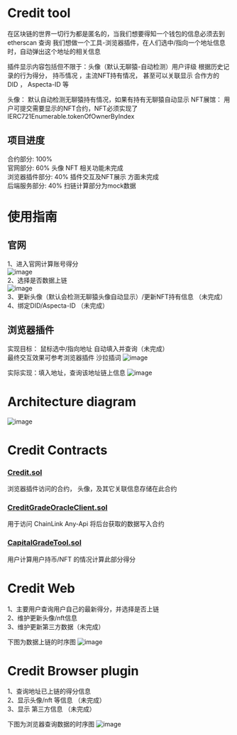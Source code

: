# Credit tool
在区块链的世界一切行为都是匿名的，当我们想要得知一个钱包的信息必须去到etherscan 查询
我们想做一个工具-浏览器插件，在人们选中/指向一个地址信息时，自动弹出这个地址的相关信息  

  
插件显示内容包括但不限于：头像（默认无聊猿-自动检测）用户评级  根据历史记录的行为得分， 持币情况 ，主流NFT持有情况，  甚至可以关联显示 合作方的 DID ， Aspecta-ID 等

头像： 默认自动检测无聊猿持有情况，如果有持有无聊猿自动显示
NFT展馆： 用户可提交需要显示的NFT合约，NFT必须实现了 IERC721Enumerable.tokenOfOwnerByIndex  


## 项目进度
合约部分: 100%  
官网部分: 60%  头像 NFT 相关功能未完成  
浏览器插件部分: 40%  插件交互及NFT展示 方面未完成  
后端服务部分: 40%  扫链计算部分为mock数据  

# 使用指南
## 官网
1、进入官网计算账号得分  
![image](./images/step1.png)   
2、选择是否数据上链  
![image](./images/step2.png)  
3、更新头像（默认会检测无聊猿头像自动显示）/更新NFT持有信息   （未完成）  
4、绑定DID/Aspecta-ID （未完成）  


## 浏览器插件  
实现目标： 鼠标选中/指向地址 自动填入并查询（未完成）  
最终交互效果可参考浏览器插件 沙拉插词 ![image](./images/shala.gif)  

实际实现：填入地址，查询该地址链上信息
![image](./images/plugin.png)  

# Architecture diagram

![image](./images/ArchitectureDiagram.png)


# Credit Contracts
### [Credit.sol](./contracts/contracts/Credit.sol)
浏览器插件访问的合约， 头像，及其它关联信息存储在此合约  
### [CreditGradeOracleClient.sol](./contracts/contracts/CreditGradeOracleClient.sol)
 用于访问 ChainLink Any-Api 将后台获取的数据写入合约

### [CapitalGradeTool.sol](./contracts/contracts/CapitalGradeTool.sol)
 用户计算用户持币/NFT 的情况计算此部分得分

# Credit Web
1、主要用户查询用户自己的最新得分，并选择是否上链  
2、维护更新头像/nft信息   
3、维护更新第三方数据（未完成）

下图为数据上链的时序图
![image](./images/DataUpload.png)

# Credit Browser plugin
1、查询地址已上链的得分信息  
2、显示头像/nft 等信息  （未完成）  
3、显示 第三方信息 （未完成）  

下图为浏览器查询数据的时序图
![image](./images/GetPluginData.png)
